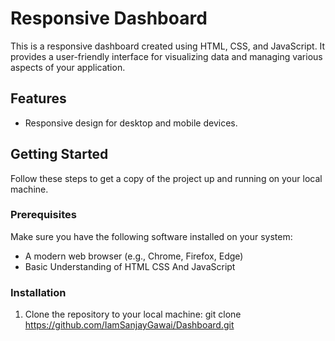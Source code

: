 # Responsive Dashboard

This is a responsive dashboard created using HTML, CSS, and JavaScript. It provides a user-friendly interface for visualizing data and managing various aspects of your application.

## Features

- Responsive design for desktop and mobile devices.


## Getting Started

Follow these steps to get a copy of the project up and running on your local machine.

### Prerequisites

Make sure you have the following software installed on your system:
- A modern web browser (e.g., Chrome, Firefox, Edge)
- Basic Understanding of HTML CSS And JavaScript

### Installation

1. Clone the repository to your local machine:
git clone https://github.com/IamSanjayGawai/Dashboard.git
